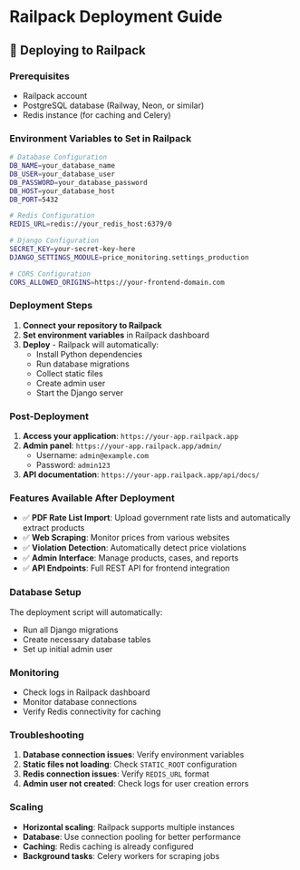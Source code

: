 # Railpack Deployment Guide

## 🚀 Deploying to Railpack

### Prerequisites
- Railpack account
- PostgreSQL database (Railway, Neon, or similar)
- Redis instance (for caching and Celery)

### Environment Variables to Set in Railpack

```bash
# Database Configuration
DB_NAME=your_database_name
DB_USER=your_database_user
DB_PASSWORD=your_database_password
DB_HOST=your_database_host
DB_PORT=5432

# Redis Configuration
REDIS_URL=redis://your_redis_host:6379/0

# Django Configuration
SECRET_KEY=your-secret-key-here
DJANGO_SETTINGS_MODULE=price_monitoring.settings_production

# CORS Configuration
CORS_ALLOWED_ORIGINS=https://your-frontend-domain.com
```

### Deployment Steps

1. **Connect your repository to Railpack**
2. **Set environment variables** in Railpack dashboard
3. **Deploy** - Railpack will automatically:
   - Install Python dependencies
   - Run database migrations
   - Collect static files
   - Create admin user
   - Start the Django server

### Post-Deployment

1. **Access your application**: `https://your-app.railpack.app`
2. **Admin panel**: `https://your-app.railpack.app/admin/`
   - Username: `admin@example.com`
   - Password: `admin123`
3. **API documentation**: `https://your-app.railpack.app/api/docs/`

### Features Available After Deployment

- ✅ **PDF Rate List Import**: Upload government rate lists and automatically extract products
- ✅ **Web Scraping**: Monitor prices from various websites
- ✅ **Violation Detection**: Automatically detect price violations
- ✅ **Admin Interface**: Manage products, cases, and reports
- ✅ **API Endpoints**: Full REST API for frontend integration

### Database Setup

The deployment script will automatically:
- Run all Django migrations
- Create necessary database tables
- Set up initial admin user

### Monitoring

- Check logs in Railpack dashboard
- Monitor database connections
- Verify Redis connectivity for caching

### Troubleshooting

1. **Database connection issues**: Verify environment variables
2. **Static files not loading**: Check `STATIC_ROOT` configuration
3. **Redis connection issues**: Verify `REDIS_URL` format
4. **Admin user not created**: Check logs for user creation errors

### Scaling

- **Horizontal scaling**: Railpack supports multiple instances
- **Database**: Use connection pooling for better performance
- **Caching**: Redis caching is already configured
- **Background tasks**: Celery workers for scraping jobs
